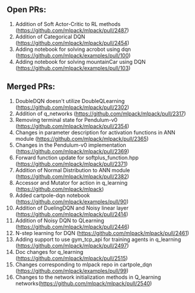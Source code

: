 ## Open PRs:
1. Addition of Soft Actor-Critic to RL methods (https://github.com/mlpack/mlpack/pull/2487)
2. Addition of Categorical DQN (https://github.com/mlpack/mlpack/pull/2454)
4. Adding notebook for solving acrobot using dqn (https://github.com/mlpack/examples/pull/100)
5. Adding notebook for solving mountainCar using DQN (https://github.com/mlpack/examples/pull/103)

## Merged PRs:
1. DoubleDQN doesn't utilize DoubleQLearning (https://github.com/mlpack/mlpack/pull/2302)
2. Addition of q_networks (https://github.com/mlpack/mlpack/pull/2317)
3. Removing terminal state for Pendulum-v0 (https://github.com/mlpack/mlpack/pull/2354)
4. Changes in parameter description for activation functions in ANN module (https://github.com/mlpack/mlpack/pull/2365)
5. Changes in the Pendulum-v0 implementation (https://github.com/mlpack/mlpack/pull/2369)
6. Forward function update for softplus_function.hpp (https://github.com/mlpack/mlpack/pull/2371)
7. Addition of Normal Distribution to ANN module (https://github.com/mlpack/mlpack/pull/2382)
8. Accessor and Mutator for action in q_learning (https://github.com/mlpack/mlpack)
9. Added cartpole-dqn notebook (https://github.com/mlpack/examples/pull/90)
10. Addition of DuelingDQN and Noisy linear layer (https://github.com/mlpack/mlpack/pull/2414)
11. Addition of Noisy DQN to QLearning (https://github.com/mlpack/mlpack/pull/2446)
12. N-step learning for DQN (https://github.com/mlpack/mlpack/pull/2461)
13. Adding support to use gym_tcp_api for training agents in q_learning (https://github.com/mlpack/mlpack/pull/2497)
14. Doc changes for q_learning (https://github.com/mlpack/mlpack/pull/2515)
15. Changes corresponding to mlpack repo in cartpole_dqn (https://github.com/mlpack/examples/pull/99)
16. Changes to the network initialization methods in Q_learning networks(https://github.com/mlpack/mlpack/pull/2540)
